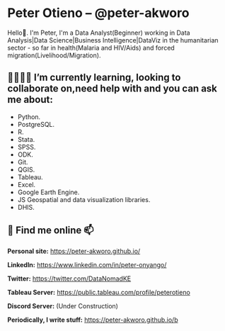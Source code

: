 # Peter Otieno – @peter-akworo
Hello👋. I'm Peter, I'm a Data Analyst(Beginner) working in Data Analysis|Data Science|Business Intelligence|DataViz in the humanitarian sector - so far in health(Malaria and HIV/Aids) and forced migration(Livelihood/Migration).


## 🌱👯🤔💬 I’m currently learning, looking to collaborate on,need help with and you can ask me about:
 * Python. 
 * PostgreSQL. 
 * R.
 * Stata.
 * SPSS.
 * ODK. 
 * Git. 
 * QGIS. 
 * Tableau. 
 * Excel.
 * Google Earth Engine.
 * JS Geospatial and data visualization libraries. 
 * DHIS.

## :telescope: Find me online 📫

**Personal site:** https://peter-akworo.github.io/

**LinkedIn:** https://www.linkedin.com/in/peter-onyango/

**Twitter:** https://twitter.com/DataNomadKE

**Tableau Server:** https://public.tableau.com/profile/peterotieno

**Discord Server:** (Under Construction)

**Periodically, I write stuff:** https://peter-akworo.github.io/b
